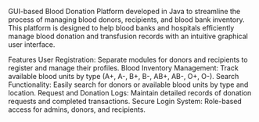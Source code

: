  GUI-based Blood Donation Platform developed in Java to streamline the process of managing blood donors, recipients, and blood bank inventory. This platform is designed to help blood banks and hospitals efficiently manage blood donation and transfusion records with an intuitive graphical user interface.

Features
User Registration: Separate modules for donors and recipients to register and manage their profiles.
Blood Inventory Management: Track available blood units by type (A+, A-, B+, B-, AB+, AB-, O+, O-).
Search Functionality: Easily search for donors or available blood units by type and location.
Request and Donation Logs: Maintain detailed records of donation requests and completed transactions.
Secure Login System: Role-based access for admins, donors, and recipients.

